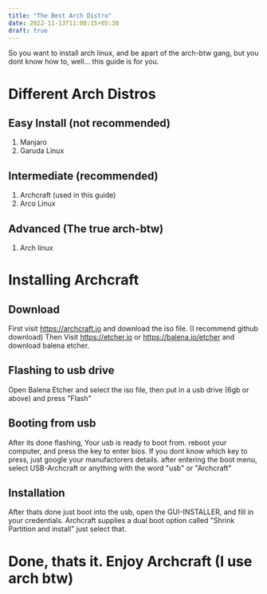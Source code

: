 ```yaml
---
title: "The Best Arch Distro"
date: 2022-11-13T11:00:15+05:30
draft: true
---
```

So you want to install arch linux, and be apart of the arch-btw gang, but you dont know how to, well... this guide is for you.
# Different Arch Distros
## Easy Install (not recommended)
1. Manjaro
2. Garuda Linux
## Intermediate (recommended)
1. Archcraft (used in this guide)
2. Arco Linux
## Advanced (The true arch-btw)
1. Arch linux
# Installing Archcraft
## Download
First visit https://archcraft.io and download the iso file. (I recommend github download)
Then Visit https://etcher.io or https://balena.io/etcher and download balena etcher.
## Flashing to usb drive
Open Balena Etcher and select the iso file, then put in a usb drive (6gb or above) and press "Flash"
## Booting from usb
After its done flashing, Your usb is ready to boot from.
reboot your computer, and press the key to enter bios. If you dont know which key to press, just google your manufactorers details.
after entering the boot menu, select USB-Archcraft or anything with the word "usb" or "Archcraft"
## Installation
After thats done just boot into the usb, open the GUI-INSTALLER, and fill in your credentials. Archcraft supplies a dual boot option called "Shrink Partition and install"
just select that.
# Done, thats it. Enjoy Archcraft (I use arch btw)
